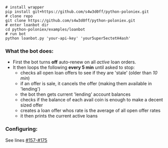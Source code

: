 ```
# install wrapper
pip install git+https://github.com/s4w3d0ff/python-poloniex.git
# clone repo
git clone https://github.com/s4w3d0ff/python-poloniex.git
# enter loanbot dir
cd python-poloniex/examples/loanbot
# run bot
python loanbot.py 'your-api-key' 'your5uper5ectetH4ash'
```

### What the bot does:  
* First the bot turns __off__ auto-renew on all _active_ loan orders.  
* It then loops the following __every 5 min__ until asked to stop:  
  - checks all open loan offers to see if they are 'stale' (older than _10 min_)
  - if an offer is sale, it cancels the offer (making them available in 'lending')
  - the bot then gets current 'lending' account balances
  - checks if the balance of each avail coin is enough to make a decent sized offer
  - creates a loan offer whos rate is the average of all open offer rates
  - it then prints the current active loans

### Configuring:
  See lines [#157-#175](https://github.com/s4w3d0ff/python-poloniex/blob/master/examples/loanbot/loanbot.py#L157-#L175)
